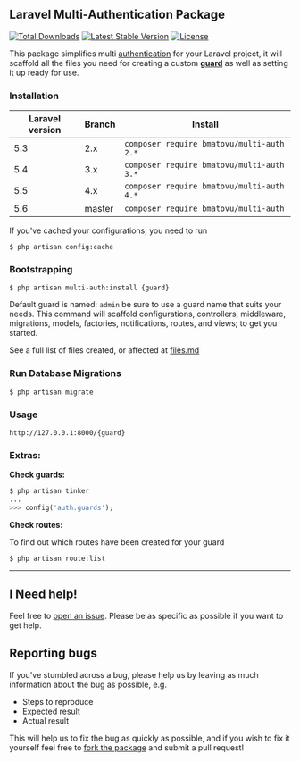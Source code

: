 ## Laravel Multi-Authentication Package

[![Total Downloads](https://poser.pugx.org/bmatovu/multi-auth/downloads)](https://packagist.org/packages/bmatovu/multi-auth)
[![Latest Stable Version](https://poser.pugx.org/bmatovu/multi-auth/v/stable)](https://packagist.org/packages/bmatovu/multi-auth)
[![License](https://poser.pugx.org/bmatovu/multi-auth/license)](https://packagist.org/packages/bmatovu/multi-auth)

This package simplifies multi [authentication](https://laravel.com/docs/master/authentication) for your Laravel project, 
it will scaffold all the files you need for creating a custom [**guard**](https://laravel.com/docs/master/authentication#adding-custom-guards) as well as setting it up ready for use.


### Installation

| Laravel version | Branch | Install                                   |
|-----------------|--------|------------------------------------------ |
| 5.3             | 2.x    | `composer require bmatovu/multi-auth 2.*` |
| 5.4             | 3.x    | `composer require bmatovu/multi-auth 3.*` |
| 5.5             | 4.x    | `composer require bmatovu/multi-auth 4.*` |
| 5.6             | master | `composer require bmatovu/multi-auth`     |

If you've cached your configurations, you need to run

`$ php artisan config:cache`

### Bootstrapping
`$ php artisan multi-auth:install {guard}`

Default guard is named: `admin` be sure to use a guard name that suits your needs.
This command will scaffold configurations, controllers, middleware, migrations, models, factories, notifications, routes, and views; to get you started.

See a full list of files created, or affected at [files.md](https://github.com/mtvbrianking/multi-auth/blob/4.x/files.md)

### Run Database Migrations
`$ php artisan migrate`

### Usage
`http://127.0.0.1:8000/{guard}`

### Extras:
**Check guards:**
```php
$ php artisan tinker
...
>>> config('auth.guards');
```

**Check routes:** 

To find out which routes have been created for your guard

`$ php artisan route:list`

<hr/>

I Need help!
---
Feel free to [open an issue](https://github.com/mtvbrianking/multi-auth/issues/new). Please be as specific as possible if you want to get help.

Reporting bugs
--
If you've stumbled across a bug, please help us by leaving as much information about the bug as possible, e.g.
- Steps to reproduce
- Expected result
- Actual result

This will help us to fix the bug as quickly as possible, and if you wish to fix it yourself feel free to [fork the package](https://github.com/mtvbrianking/multi-auth) and submit a pull request!